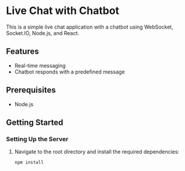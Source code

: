 # Live Chat with Chatbot

This is a simple live chat application with a chatbot using WebSocket, Socket.IO, Node.js, and React.

## Features

- Real-time messaging
- Chatbot responds with a predefined message

## Prerequisites

- Node.js

## Getting Started

### Setting Up the Server

1. Navigate to the root directory and install the required dependencies:

   ```bash
   npm install
